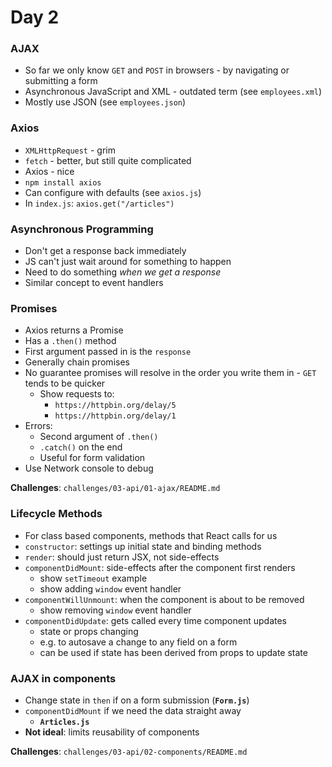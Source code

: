 # Day 2

### AJAX

- So far we only know `GET` and `POST` in browsers - by navigating or submitting a form
- Asynchronous JavaScript and XML - outdated term (see `employees.xml`)
- Mostly use JSON (see `employees.json`)

### Axios

- `XMLHttpRequest` - grim
- `fetch` - better, but still quite complicated
- Axios - nice
- `npm install axios`
- Can configure with defaults (see `axios.js`)
- In `index.js`: `axios.get("/articles")`

### Asynchronous Programming

- Don't get a response back immediately
- JS can't just wait around for something to happen
- Need to do something *when we get a response*
- Similar concept to event handlers

### Promises

- Axios returns a Promise
- Has a `.then()` method
- First argument passed in is the `response`
- Generally chain promises
- No guarantee promises will resolve in the order you write them in - `GET` tends to be quicker
    - Show requests to:
        - `https://httpbin.org/delay/5`
        - `https://httpbin.org/delay/1`
- Errors:
    - Second argument of `.then()`
    - `.catch()` on the end
    - Useful for form validation
- Use Network console to debug


**Challenges**: `challenges/03-api/01-ajax/README.md`



### Lifecycle Methods

- For class based components, methods that React calls for us
- `constructor`: settings up initial state and binding methods
- `render`: should just return JSX, not side-effects
- `componentDidMount`: side-effects after the component first renders
    - show `setTimeout` example
    - show adding `window` event handler
- `componentWillUnmount`: when the component is about to be removed
    - show removing `window` event handler
- `componentDidUpdate`: gets called every time component updates
    - state or props changing
    - e.g. to autosave a change to any field on a form
    - can be used if state has been derived from props to update state


### AJAX in components

- Change state in `then` if on a form submission (**`Form.js`**)
- `componentDidMount` if we need the data straight away
    - **`Articles.js`**
- **Not ideal**: limits reusability of components


**Challenges**: `challenges/03-api/02-components/README.md`
